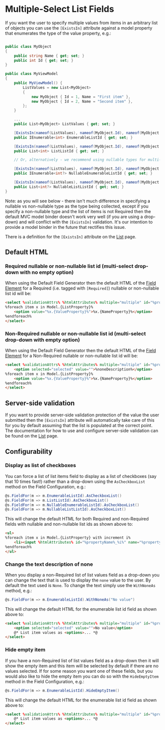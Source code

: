 # Multiple-Select List Fields

If you want the user to specify multiple values from items in an arbitrary list of objects you can use the `[ExistsIn]` attribute against a model property that enumerates the type of the value property, e.g.:

```csharp

public class MyObject
{
    public string Name { get; set; }
    public int Id { get; set; }
}

public class MyViewModel
{
    public MyViewModel() {
        ListValues = new List<MyObject>
        {
            new MyObject { Id = 1, Name = "First item" },
            new MyObject { Id = 2, Name = "Second item" },
        };
    }

    ...
    public List<MyObject> ListValues { get; set; }

    [ExistsIn(nameof(ListValues), nameof(MyObject.Id), nameof(MyObject.Name))]
    public IEnumerable<int> EnumerableListId { get; set; }

    [ExistsIn(nameof(ListValues), nameof(MyObject.Id), nameof(MyObject.Name))]
    public List<int> ListListId { get; set; }

    // Or, alternatively - we recommend using nullable types for multi-select items that aren't enums

    [ExistsIn(nameof(ListValues), nameof(MyObject.Id), nameof(MyObject.Name))]
    public IEnumerable<int?> NullableEnumerableListId { get; set; }

    [ExistsIn(nameof(ListValues), nameof(MyObject.Id), nameof(MyObject.Name))]
    public List<int?> NullableListListId { get; set; }
}
```

Note: as you will see below - there isn't much difference in specifying a nullable vs non-nullable type as the type being collected, except if you specify a non-nullable type and the list of items is not Required then the default MVC model binder doesn't work very well (if you are using a drop-down) and will conflict with the `[ExistsIn]` validation. It's our intention to provide a model binder in the future that rectifies this issue.

There is a definition for the `[ExistsIn]` attribute on the [List](list) page.

## Default HTML

### Required nullable or non-nullable list id (multi-select drop-down with no empty option)

When using the Default Field Generator then the default HTML of the [Field Element](field-element) for a Required (i.e. tagged with `[Required]`) nullable or non-nullable list id will be:

```html
<select %validationAttrs% %htmlAttributes% multiple="multiple" id="%propertyName%" name="%propertyName%" required="required">
%foreach item x in Model.{ListProperty}%
    <option value="%x.{ValueProperty}%">%x.{NameProperty}%</option>
%endforeach%
</select>
```

### Non-Required nullable or non-nullable list id (multi-select drop-down with empty option)

When using the Default Field Generator then the default HTML of the [Field Element](field-element) for a Non-Required nullable or non-nullable list id will be:

```html
<select %validationAttrs% %htmlAttributes% multiple="multiple" id="%propertyName%" name="%propertyName%">
    <option selected="selected" value="">%noneDescription%</option>
%foreach item x in Model.{ListProperty}%
    <option value="%x.{ValueProperty}%">%x.{NameProperty}%</option>
%endforeach%
</select>
```

## Server-side validation

If you want to provide server-side validation protection of the value the user submitted then the `[ExistsIn]` attribute will automatically take care of this for you by default assuming that the list is populated at the correct point. The documentation for how to use and configure server-side validation can be found on the [List](list) page.

## Configurability

### Display as list of checkboxes

You can force a list of list items field to display as a list of checkboxes (say that 10 times fast!) rather than a drop-down using the `AsCheckboxList` method on the Field Configuration, e.g.:

```csharp
@s.FieldFor(m => m.EnumerableListId).AsCheckboxList()
@s.FieldFor(m => m.ListListId).AsCheckboxList()
@s.FieldFor(m => m.NullableEnumerableListId).AsCheckboxList()
@s.FieldFor(m => m.NullableListListId).AsCheckboxList()
```

This will change the default HTML for both Required and non-Required fields with nullable and non-nullable list ids as shown above to:

```html
<ul>
%foreach item x in Model.{ListProperty} with increment i%
    <li><input %htmlAttributes% id="%propertyName%_%i%" name="%propertyName%" type="checkbox" value="%x.{ValueProperty}%"> <label for="%propertyName%_%i%">%x.{NameProperty}%</label></li>
%endforeach%
</ul>
```

### Change the text description of none

When you display a non-Required list of list values field as a drop-down you can change the text that is used to display the `none` value to the user. By default the text used is `None`. To change the text simply use the `WithNoneAs` method, e.g.:

```csharp
@s.FieldFor(m => m.EnumerableListId).WithNoneAs("No value")
```

This will change the default HTML for the enumerable list id field as shown above to:

```html
<select %validationAttrs% %htmlAttributes% multiple="multiple" id="%propertyName%" name="%propertyName%">
    <option selected="selected" value="">No value</option>
    @* List item values as <options>... *@
</select>
```

### Hide empty item
If you have a non-Required list of list values field as a drop-down then it will show the empty item and this item will be selected by default if there are no values selected. If for some reason you want one of these fields, but you would also like to hide the empty item you can do so with the `HideEmptyItem` method in the Field Configuration, e.g.:

```csharp
@s.FieldFor(m => m.EnumerableListId).HideEmptyItem()
```

This will change the default HTML for the enumerable list id field as shown above to:

```html
<select %validationAttrs% %htmlAttributes% multiple="multiple" id="%propertyName%" name="%propertyName%">
    @* List item values as <options>... *@
</select>
```
